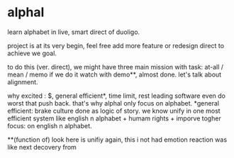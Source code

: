 # alphal
learn alphabet in live, smart direct of duoligo. 

project is at its very begin, feel free add more feature or redesign direct to achieve we goal.  

to do this (ver. direct), we might have three main mission with task: at-all / mean / memo
if we do it watch with demo**, almost done. let's talk about alignment. 

why excited : $, general efficient*, time limit, rest leading software even do worst that push back. that's why alphal only focus on alphabet.
*general efficient: brake culture done as logic of story. we know unify in one most efficient system like english n alphabet + humam rights + imporve togher 
focus: on english n alphabet.

**(function of) look here is unifiy again, this i not had emotion reaction was like next decovery from  

